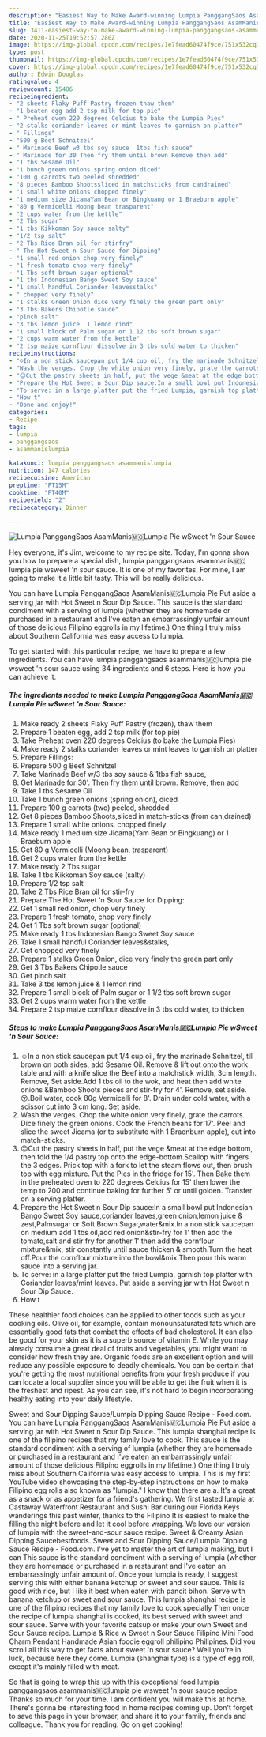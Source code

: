 ```yaml
---
description: "Easiest Way to Make Award-winning Lumpia PanggangSaos AsamManis🇲🇨Lumpia Pie wSweet \'n Sour Sauce"
title: "Easiest Way to Make Award-winning Lumpia PanggangSaos AsamManis🇲🇨Lumpia Pie wSweet \'n Sour Sauce"
slug: 3411-easiest-way-to-make-award-winning-lumpia-panggangsaos-asammanislumpia-pie-wsweet-and-39-n-sour-sauce
date: 2020-11-25T19:52:57.280Z
image: https://img-global.cpcdn.com/recipes/1e7fead60474f9ce/751x532cq70/lumpia-panggangsaos-asammanis🇲🇨lumpia-pie-wsweet-n-sour-sauce-recipe-main-photo.jpg
type: post
thumbnail: https://img-global.cpcdn.com/recipes/1e7fead60474f9ce/751x532cq70/lumpia-panggangsaos-asammanis🇲🇨lumpia-pie-wsweet-n-sour-sauce-recipe-main-photo.jpg
cover: https://img-global.cpcdn.com/recipes/1e7fead60474f9ce/751x532cq70/lumpia-panggangsaos-asammanis🇲🇨lumpia-pie-wsweet-n-sour-sauce-recipe-main-photo.jpg
author: Edwin Douglas
ratingvalue: 4
reviewcount: 15486
recipeingredient:
- "2 sheets Flaky Puff Pastry frozen thaw them"
- "1 beaten egg add 2 tsp milk for top pie"
- " Preheat oven 220 degrees Celcius to bake the Lumpia Pies"
- "2 stalks coriander leaves or mint leaves to garnish on platter"
- " Fillings"
- "500 g Beef Schnitzel"
- " Marinade Beef w3 tbs soy sauce  1tbs fish sauce"
- " Marinade for 30 Then fry them until brown Remove then add"
- "1 tbs Sesame Oil"
- "1 bunch green onions spring onion diced"
- "100 g carrots two peeled shredded"
- "8 pieces Bamboo Shootssliced in matchsticks from candrained"
- "1 small white onions chopped finely"
- "1 medium size JicamaYam Bean or Bingkuang or 1 Braeburn apple"
- "80 g Vermicelli Moong bean trasparent"
- "2 cups water from the kettle"
- "2 Tbs sugar"
- "1 tbs Kikkoman Soy sauce salty"
- "1/2 tsp salt"
- "2 Tbs Rice Bran oil for stirfry"
- " The Hot Sweet n Sour Sauce for Dipping"
- "1 small red onion chop very finely"
- "1 fresh tomato chop very finely"
- "1 Tbs soft brown sugar optional"
- "1 tbs Indonesian Bango Sweet Soy sauce"
- "1 small handful Coriander leavesstalks"
- " chopped very finely"
- "1 stalks Green Onion dice very finely the green part only"
- "3 Tbs Bakers Chipotle sauce"
- "pinch salt"
- "3 tbs lemon juice  1 lemon rind"
- "1 small block of Palm sugar or 1 12 tbs soft brown sugar"
- "2 cups warm water from the kettle"
- "2 tsp maize cornflour dissolve in 3 tbs cold water to thicken"
recipeinstructions:
- "☺In a non stick saucepan put 1/4 cup oil, fry the marinade Schnitzel, till brown on both sides, add Sesame Oil. Remove & lift out onto the work table and with a knife slice the Beef into a matchstick width, 3cm length. Remove, Set aside.Add 1 tbs oil to the wok, and heat then add white onions &Bamboo Shoots pieces and stir-fry for 4\'. Remove, set aside. 😚.Boil water, cook 80g Vermicelli for 8\'. Drain under cold water, with a scissor cut into 3 cm long. Set aside."
- "Wash the verges. Chop the white onion very finely, grate the carrots. Dice finely the green onions. Cook the French beans for 17\'. Peel and slice the sweet Jicama (or to substitute with 1 Braenburn apple), cut into match-sticks."
- "😊Cut the pastry sheets in half, put the vege &meat at the edge bottom, then fold the 1/4 pastry top onto the edge-bottom.Scallop with fingers the 3 edges. Prick top with a fork to let the steam flows out, then brush top with egg mixture. Put the Pies in the fridge for 15\'. Then Bake them in the preheated oven to 220 degrees Celcius for 15\' then lower the temp to 200 and continue baking for further 5\' or until golden. Transfer on a serving platter."
- "Prepare the Hot Sweet n Sour Dip sauce:In a small bowl put Indonesian Bango Sweet Soy sauce,coriander leaves,green onion,lemon juice & zest,Palmsugar or Soft Brown Sugar,water&mix.In a non stick saucepan on medium add 1 tbs oil,add red onion&stir-fry for 1\' then add the tomato,salt and stir fry for another 1\' then add the cornflour mixture&mix, stir constantly until sauce thicken & smooth.Turn the heat off.Pour the cornflour mixture into the bowl&mix.Then pour this warm sauce into a serving jar."
- "To serve: in a large platter put the fried Lumpia, garnish top platter with Coriander leaves/mint leaves. Put aside a serving jar with Hot Sweet n Sour Dip Sauce."
- "How t"
- "Done and enjoy!"
categories:
- Recipe
tags:
- lumpia
- panggangsaos
- asammanislumpia

katakunci: lumpia panggangsaos asammanislumpia 
nutrition: 147 calories
recipecuisine: American
preptime: "PT15M"
cooktime: "PT40M"
recipeyield: "2"
recipecategory: Dinner

---
```



![Lumpia PanggangSaos AsamManis🇲🇨Lumpia Pie wSweet \'n Sour Sauce](https://img-global.cpcdn.com/recipes/1e7fead60474f9ce/751x532cq70/lumpia-panggangsaos-asammanis🇲🇨lumpia-pie-wsweet-n-sour-sauce-recipe-main-photo.jpg)

Hey everyone, it's Jim, welcome to my recipe site. Today, I'm gonna show you how to prepare a special dish, lumpia panggangsaos asammanis🇲🇨lumpia pie wsweet \'n sour sauce. It is one of my favorites. For mine, I am going to make it a little bit tasty. This will be really delicious.

You can have Lumpia PanggangSaos AsamManis🇲🇨Lumpia Pie Put aside a serving jar with Hot Sweet n Sour Dip Sauce. This sauce is the standard condiment with a serving of lumpia (whether they are homemade or purchased in a restaurant and I\'ve eaten an embarrassingly unfair amount of those delicious Filipino eggrolls in my lifetime.) One thing I truly miss about Southern California was easy access to lumpia. 

To get started with this particular recipe, we have to prepare a few ingredients. You can have lumpia panggangsaos asammanis🇲🇨lumpia pie wsweet \'n sour sauce using 34 ingredients and 6 steps. Here is how you can achieve it.

<!--inarticleads1-->

##### The ingredients needed to make Lumpia PanggangSaos AsamManis🇲🇨Lumpia Pie wSweet \'n Sour Sauce:

1. Make ready 2 sheets Flaky Puff Pastry (frozen), thaw them
1. Prepare 1 beaten egg, add 2 tsp milk (for top pie)
1. Take  Preheat oven 220 degrees Celcius (to bake the Lumpia Pies)
1. Make ready 2 stalks coriander leaves or mint leaves to garnish on platter
1. Prepare  Fillings:
1. Prepare 500 g Beef Schnitzel
1. Take  Marinade Beef w/3 tbs soy sauce & 1tbs fish sauce,
1. Get  Marinade for 30\'. Then fry them until brown. Remove, then add
1. Take 1 tbs Sesame Oil
1. Take 1 bunch green onions (spring onion), diced
1. Prepare 100 g carrots (two) peeled, shredded
1. Get 8 pieces Bamboo Shoots,sliced in match-sticks (from can,drained)
1. Prepare 1 small white onions, chopped finely
1. Make ready 1 medium size Jicama(Yam Bean or Bingkuang) or 1 Braeburn apple
1. Get 80 g Vermicelli (Moong bean, trasparent)
1. Get 2 cups water from the kettle
1. Make ready 2 Tbs sugar
1. Take 1 tbs Kikkoman Soy sauce (salty)
1. Prepare 1/2 tsp salt
1. Take 2 Tbs Rice Bran oil for stir-fry
1. Prepare  The Hot Sweet \'n Sour Sauce for Dipping:
1. Get 1 small red onion, chop very finely
1. Prepare 1 fresh tomato, chop very finely
1. Get 1 Tbs soft brown sugar (optional)
1. Make ready 1 tbs Indonesian Bango Sweet Soy sauce
1. Take 1 small handful Coriander leaves&stalks,
1. Get  chopped very finely
1. Prepare 1 stalks Green Onion, dice very finely the green part only
1. Get 3 Tbs Bakers Chipotle sauce
1. Get pinch salt
1. Take 3 tbs lemon juice & 1 lemon rind
1. Prepare 1 small block of Palm sugar or 1 1/2 tbs soft brown sugar
1. Get 2 cups warm water from the kettle
1. Prepare 2 tsp maize cornflour dissolve in 3 tbs cold water, to thicken


<!--inarticleads2-->

##### Steps to make Lumpia PanggangSaos AsamManis🇲🇨Lumpia Pie wSweet \'n Sour Sauce:

1. ☺In a non stick saucepan put 1/4 cup oil, fry the marinade Schnitzel, till brown on both sides, add Sesame Oil. Remove & lift out onto the work table and with a knife slice the Beef into a matchstick width, 3cm length. Remove, Set aside.Add 1 tbs oil to the wok, and heat then add white onions &Bamboo Shoots pieces and stir-fry for 4\'. Remove, set aside. 😚.Boil water, cook 80g Vermicelli for 8\'. Drain under cold water, with a scissor cut into 3 cm long. Set aside.
1. Wash the verges. Chop the white onion very finely, grate the carrots. Dice finely the green onions. Cook the French beans for 17\'. Peel and slice the sweet Jicama (or to substitute with 1 Braenburn apple), cut into match-sticks.
1. 😊Cut the pastry sheets in half, put the vege &meat at the edge bottom, then fold the 1/4 pastry top onto the edge-bottom.Scallop with fingers the 3 edges. Prick top with a fork to let the steam flows out, then brush top with egg mixture. Put the Pies in the fridge for 15\'. Then Bake them in the preheated oven to 220 degrees Celcius for 15\' then lower the temp to 200 and continue baking for further 5\' or until golden. Transfer on a serving platter.
1. Prepare the Hot Sweet n Sour Dip sauce:In a small bowl put Indonesian Bango Sweet Soy sauce,coriander leaves,green onion,lemon juice & zest,Palmsugar or Soft Brown Sugar,water&mix.In a non stick saucepan on medium add 1 tbs oil,add red onion&stir-fry for 1\' then add the tomato,salt and stir fry for another 1\' then add the cornflour mixture&mix, stir constantly until sauce thicken & smooth.Turn the heat off.Pour the cornflour mixture into the bowl&mix.Then pour this warm sauce into a serving jar.
1. To serve: in a large platter put the fried Lumpia, garnish top platter with Coriander leaves/mint leaves. Put aside a serving jar with Hot Sweet n Sour Dip Sauce.
1. How t



These healthier food choices can be applied to other foods such as your cooking oils. Olive oil, for example, contain monounsaturated fats which are essentially good fats that combat the effects of bad cholesterol. It can also be good for your skin as it is a superb source of vitamin E.  While you may already consume a great deal of fruits and vegetables, you might want to consider how fresh they are. Organic foods are an excellent option and will reduce any possible exposure to deadly chemicals. You can be certain that you're getting the most nutritional benefits from your fresh produce if you can locate a local supplier since you will be able to get the fruit when it is the freshest and ripest. As you can see, it's not hard to begin incorporating healthy eating into your daily lifestyle.

Sweet and Sour Dipping Sauce/Lumpia Dipping Sauce Recipe - Food.com. You can have Lumpia PanggangSaos AsamManis🇲🇨Lumpia Pie Put aside a serving jar with Hot Sweet n Sour Dip Sauce. This lumpia shanghai recipe is one of the filipino recipes that my family love to cook. This sauce is the standard condiment with a serving of lumpia (whether they are homemade or purchased in a restaurant and I\'ve eaten an embarrassingly unfair amount of those delicious Filipino eggrolls in my lifetime.) One thing I truly miss about Southern California was easy access to lumpia. This is my first YouTube video showcasing the step-by-step instructions on how to make Filipino egg rolls also known as \"lumpia.\" I know that there are a. It\'s a great as a snack or as appetizer for a friend\'s gathering. We first tasted lumpia at Castaway Waterfront Restaurant and Sushi Bar during our Florida Keys wanderings this past winter, thanks to the Filipino It is easiest to make the filling the night before and let it cool before wrapping. We love our version of lumpia with the sweet-and-sour sauce recipe. Sweet & Creamy Asian Dipping Saucebestfoods. Sweet and Sour Dipping Sauce/Lumpia Dipping Sauce Recipe - Food.com. I\'ve yet to master the art of lumpia making, but I can This sauce is the standard condiment with a serving of lumpia (whether they are homemade or purchased in a restaurant and I\'ve eaten an embarrassingly unfair amount of. Once your lumpia is ready, I suggest serving this with either banana ketchup or sweet and sour sauce. This is good with rice, but I like it best when eaten with pancit bihon. Serve with banana ketchup or sweet and sour sauce. This lumpia shanghai recipe is one of the filipino recipes that my family love to cook specially Then once the recipe of lumpia shanghai is cooked, its best served with sweet and sour sauce. Serve with your favorite catsup or make your own Sweet and Sour Sauce recipe. Lumpia & Rice w Sweet n Sour Sauce Filipino Mini Food Charm Pendant Handmade Asian foodie eggroll philipino Philipines. Did you scroll all this way to get facts about sweet \'n sour sauce? Well you\'re in luck, because here they come. Lumpia (shanghai type) is a type of egg roll, except it\'s mainly filled with meat. 

So that is going to wrap this up with this exceptional food lumpia panggangsaos asammanis🇲🇨lumpia pie wsweet \'n sour sauce recipe. Thanks so much for your time. I am confident you will make this at home. There's gonna be interesting food in home recipes coming up. Don't forget to save this page in your browser, and share it to your family, friends and colleague. Thank you for reading. Go on get cooking!
